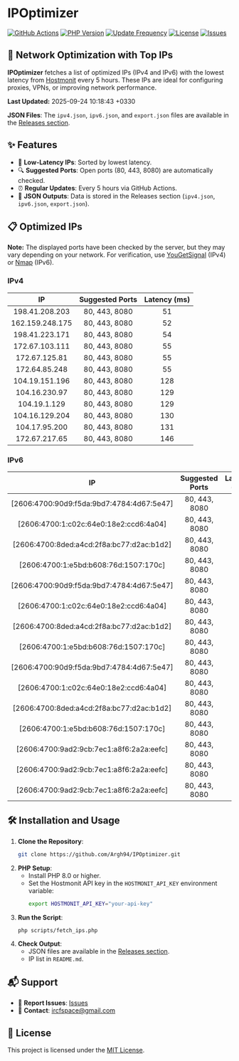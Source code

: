 # IPOptimizer

[![GitHub Actions](https://github.com/Argh94/IPOptimizer/workflows/IPOptimizer/badge.svg)](https://github.com/Argh94/IPOptimizer/actions)
[![PHP Version](https://img.shields.io/badge/PHP-8.0-blue)](https://www.php.net)
[![Update Frequency](https://img.shields.io/badge/Updates-Every%205%20Hours-green)](https://github.com/Argh94/IPOptimizer)
[![License](https://img.shields.io/badge/License-MIT-yellow)](https://opensource.org/licenses/MIT)
[![Issues](https://img.shields.io/github/issues/Argh94/IPOptimizer)](https://github.com/Argh94/IPOptimizer/issues)

## 🚀 Network Optimization with Top IPs

**IPOptimizer** fetches a list of optimized IPs (IPv4 and IPv6) with the lowest latency from [Hostmonit](https://hostmonit.com/) every 5 hours. These IPs are ideal for configuring proxies, VPNs, or improving network performance.

**Last Updated:** 2025-09-24 10:18:43 +0330

**JSON Files**: The `ipv4.json`, `ipv6.json`, and `export.json` files are available in the [Releases section](https://github.com/Argh94/IPOptimizer/releases).

## ✨ Features
- 📡 **Low-Latency IPs**: Sorted by lowest latency.
- 🔍 **Suggested Ports**: Open ports (80, 443, 8080) are automatically checked.
- ⏰ **Regular Updates**: Every 5 hours via GitHub Actions.
- 📄 **JSON Outputs**: Data is stored in the Releases section (`ipv4.json`, `ipv6.json`, `export.json`).

## 📋 Optimized IPs

**Note:** The displayed ports have been checked by the server, but they may vary depending on your network. For verification, use [YouGetSignal](https://www.yougetsignal.com/tools/open-ports/) (IPv4) or [Nmap](https://nmap.org/) (IPv6).

### IPv4
| IP | Suggested Ports | Latency (ms) |
|:---:|:---------------:|:------------:|
| 198.41.208.203 | 80, 443, 8080 | 51 |
| 162.159.248.175 | 80, 443, 8080 | 52 |
| 198.41.223.171 | 80, 443, 8080 | 54 |
| 172.67.103.111 | 80, 443, 8080 | 55 |
| 172.67.125.81 | 80, 443, 8080 | 55 |
| 172.64.85.248 | 80, 443, 8080 | 55 |
| 104.19.151.196 | 80, 443, 8080 | 128 |
| 104.16.230.97 | 80, 443, 8080 | 129 |
| 104.19.1.129 | 80, 443, 8080 | 129 |
| 104.16.129.204 | 80, 443, 8080 | 130 |
| 104.17.95.200 | 80, 443, 8080 | 131 |
| 172.67.217.65 | 80, 443, 8080 | 146 |

### IPv6
| IP | Suggested Ports | Latency (ms) |
|:---:|:---------------:|:------------:|
| [2606:4700:90d9:f5da:9bd7:4784:4d67:5e47] | 80, 443, 8080 | 3 |
| [2606:4700:1:c02c:64e0:18e2:ccd6:4a04] | 80, 443, 8080 | 3 |
| [2606:4700:8ded:a4cd:2f8a:bc77:d2ac:b1d2] | 80, 443, 8080 | 3 |
| [2606:4700:1:e5bd:b608:76d:1507:170c] | 80, 443, 8080 | 3 |
| [2606:4700:90d9:f5da:9bd7:4784:4d67:5e47] | 80, 443, 8080 | 3 |
| [2606:4700:1:c02c:64e0:18e2:ccd6:4a04] | 80, 443, 8080 | 3 |
| [2606:4700:8ded:a4cd:2f8a:bc77:d2ac:b1d2] | 80, 443, 8080 | 3 |
| [2606:4700:1:e5bd:b608:76d:1507:170c] | 80, 443, 8080 | 3 |
| [2606:4700:90d9:f5da:9bd7:4784:4d67:5e47] | 80, 443, 8080 | 3 |
| [2606:4700:1:c02c:64e0:18e2:ccd6:4a04] | 80, 443, 8080 | 3 |
| [2606:4700:8ded:a4cd:2f8a:bc77:d2ac:b1d2] | 80, 443, 8080 | 3 |
| [2606:4700:1:e5bd:b608:76d:1507:170c] | 80, 443, 8080 | 3 |
| [2606:4700:9ad2:9cb:7ec1:a8f6:2a2a:eefc] | 80, 443, 8080 | 4 |
| [2606:4700:9ad2:9cb:7ec1:a8f6:2a2a:eefc] | 80, 443, 8080 | 4 |
| [2606:4700:9ad2:9cb:7ec1:a8f6:2a2a:eefc] | 80, 443, 8080 | 4 |

## 🛠️ Installation and Usage
1. **Clone the Repository**:
   ```bash
   git clone https://github.com/Argh94/IPOptimizer.git
   ```
2. **PHP Setup**:
   - Install PHP 8.0 or higher.
   - Set the Hostmonit API key in the `HOSTMONIT_API_KEY` environment variable:
     ```bash
     export HOSTMONIT_API_KEY="your-api-key"
     ```
3. **Run the Script**:
   ```bash
   php scripts/fetch_ips.php
   ```
4. **Check Output**:
   - JSON files are available in the [Releases section](https://github.com/Argh94/IPOptimizer/releases).
   - IP list in `README.md`.

## 📬 Support
- 🐛 **Report Issues**: [Issues](https://github.com/Argh94/IPOptimizer/issues)
- 📧 **Contact**: [ircfspace@gmail.com](mailto:ircfspace@gmail.com)

## 📄 License
This project is licensed under the [MIT License](https://github.com/Argh94/HandWave/blob/main/LICENCE).
